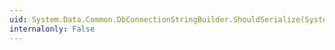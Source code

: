 ```yaml
---
uid: System.Data.Common.DbConnectionStringBuilder.ShouldSerialize(System.String)
internalonly: False
---
```

